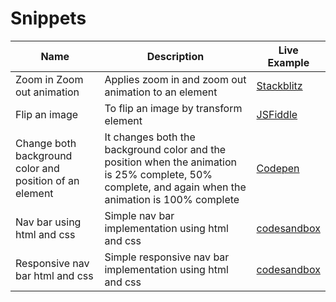 # Snippets

| Name                                                    | Description                                                                                                                                           | Live Example                                                                           |
| ------------------------------------------------------- | ----------------------------------------------------------------------------------------------------------------------------------------------------- | -------------------------------------------------------------------------------------- |
| Zoom in Zoom out animation                              | Applies zoom in and zoom out animation to an element                                                                                                  | [Stackblitz](https://stackblitz.com/edit/css-zoomin-zoomout-animation?file=index.html) |
| Flip an image                                           | To flip an image by transform element                                                                                                                 | [JSFiddle](https://jsfiddle.net/roz3t8je/1)                                            |
| Change both background color and position of an element | It changes both the background color and the position when the animation is 25% complete, 50% complete, and again when the animation is 100% complete | [Codepen](https://codepen.io/anushri20/pen/GRqRepQ)                                    |
| Nav bar using html and css | Simple nav bar implementation using html and css | [codesandbox](https://codesandbox.io/s/navbar-html-css-bqew8?file=/index.html) 
| Responsive nav bar html and css | Simple responsive nav bar implementation using html and css | [codesandbox](https://codesandbox.io/s/responsive-menu-html-css-5t709?file=/index.html) 
